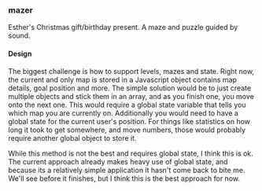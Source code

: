 ### mazer

Esther's Christmas gift/birthday present. A maze and puzzle guided by sound.


#### Design

The biggest challenge is how to support levels, mazes and state.
Right now, the current and only map is stored in a Javascript object contains
map details, goal position and more. The simple solution would be to just
create multiple objects and stick them in an array, and as you finish one, you
move onto the next one. This would require a global state variable that tells
you which map you are currently on. Additionally you would need to have
a global state for the current user's position. For things like statistics on
how long it took to get somewhere, and move numbers, those would probably
require another global object to store it.

While this method is not the best and requires global state, I think this is
ok. The current approach already makes heavy use of global state, and because
its a relatively simple application it hasn't come back to bite me. We'll see
before it finishes, but I think this is the best approach for now.
